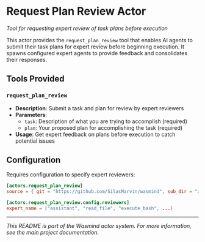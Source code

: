 # Request Plan Review Actor

*Tool for requesting expert review of task plans before execution*

This actor provides the `request_plan_review` tool that enables AI agents to submit their task plans for expert review before beginning execution. It spawns configured expert agents to provide feedback and consolidates their responses.

## Tools Provided

### `request_plan_review`
- **Description**: Submit a task and plan for review by expert reviewers
- **Parameters**:
  - `task`: Description of what you are trying to accomplish (required)
  - `plan`: Your proposed plan for accomplishing the task (required)
- **Usage**: Get expert feedback on plans before execution to catch potential issues

## Configuration

Requires configuration to specify expert reviewers:

```toml
[actors.request_plan_review]
source = { git = "https://github.com/SilasMarvin/wasmind", sub_dir = "actors/review_plan/crates/request_plan_review" }

[actors.request_plan_review.config.reviewers]
expert_name = ["assistant", "read_file", "execute_bash", ...]
```

---

*This README is part of the Wasmind actor system. For more information, see the main project documentation.*
